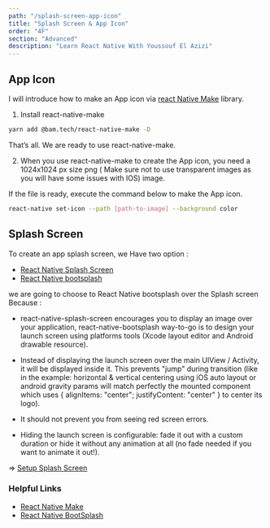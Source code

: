 ```yaml
---
path: "/splash-screen-app-icon"
title: "Splash Screen & App Icon"
order: "4F"
section: "Advanced"
description: "Learn React Native With Youssouf El Azizi"
---
```


## App Icon

I will introduce how to make an App icon via [react Native Make](https://github.com/bamlab/react-native-make) library.

1. Install react-native-make

```bash
yarn add @bam.tech/react-native-make -D
```

That’s all. We are ready to use react-native-make.

2. When you use react-native-make to create the App icon, you need a 1024x1024 px size png ( Make sure not to use transparent images as you will have some issues with IOS) image.

If the file is ready, execute the command below to make the App icon.

```bash
react-native set-icon --path [path-to-image] --background color
```

## Splash Screen

To create an app splash screen, we Have two option :

- [React Native Splash Screen ](https://github.com/crazycodeboy/react-native-splash-screen)
- [React Native bootsplash](https://github.com/zoontek/react-native-bootsplash)

we are going to choose to React Native bootsplash over the Splash screen Because :

- react-native-splash-screen encourages you to display an image over your application, react-native-bootsplash way-to-go is to design your launch screen using platforms tools (Xcode layout editor and Android drawable resource).

- Instead of displaying the launch screen over the main UIView / Activity, it will be displayed inside it. This prevents "jump" during transition (like in the example: horizontal & vertical centering using iOS auto layout or android gravity params will match perfectly the mounted component which uses { alignItems: "center"; justifyContent: "center" } to center its logo).

- It should not prevent you from seeing red screen errors.

- Hiding the launch screen is configurable: fade it out with a custom duration or hide it without any animation at all (no fade needed if you want to animate it out!).

=> [Setup Splash Screen](https://github.com/zoontek/react-native-bootsplash#setup)

### Helpful Links

- [React Native Make](https://github.com/bamlab/react-native-make)
- [React Native BootSplash](https://github.com/zoontek/react-native-bootsplash#setup)
